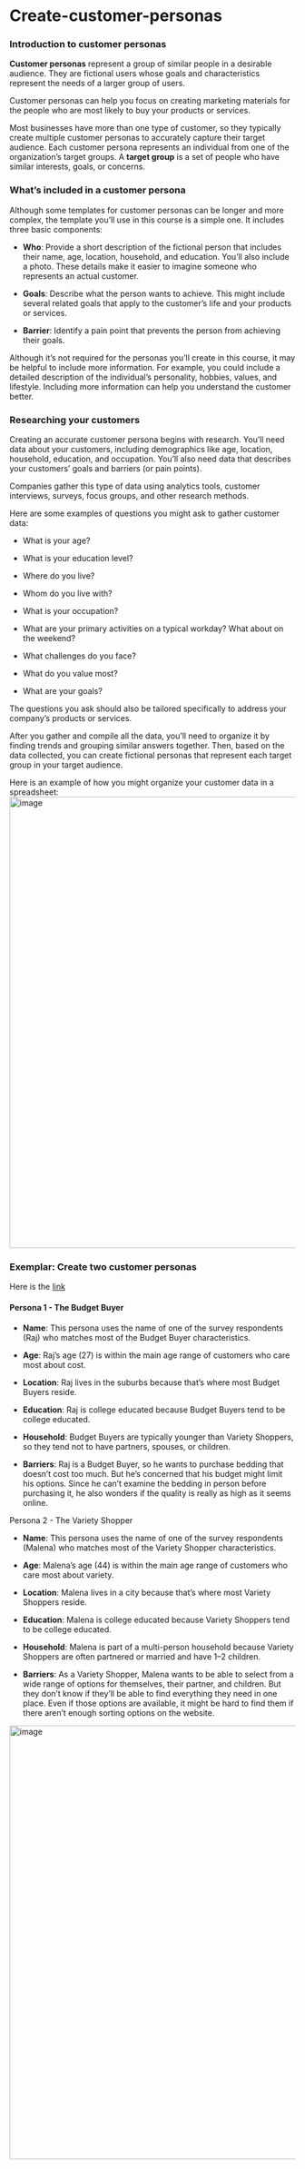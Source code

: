 # Create-customer-personas


### Introduction to customer personas

**Customer personas** represent a group of similar people in a desirable audience. They are fictional users whose goals and characteristics represent the needs of a larger group of users. 

Customer personas can help you focus on creating marketing materials for the people who are most likely to buy your products or services.

Most businesses have more than one type of customer, so they typically create multiple customer personas to accurately capture their target audience. Each customer persona represents an individual from one of the organization’s target groups. A **target group** is a set of people who have similar interests, goals, or concerns. 


### What’s included in a customer persona

Although some templates for customer personas can be longer and more complex, the template you’ll use in this course is a simple one. It includes three basic components:

- **Who**: Provide a short description of the fictional person that includes their name, age, location, household, and education. You’ll also include a photo. These details make it easier to imagine someone who represents an actual customer.

- **Goals**: Describe what the person wants to achieve. This might include several related goals that apply to the customer’s life and your products or services.

- **Barrier**: Identify a pain point that prevents the person from achieving their goals.

Although it’s not required for the personas you’ll create in this course, it may be helpful to include more information. For example, you could include a detailed description of the individual’s personality, hobbies, values, and lifestyle. Including more information can help you understand the customer better.

### Researching your customers
Creating an accurate customer persona begins with research. You’ll need data about your customers, including demographics like age, location, household, education, and occupation. You’ll also need data that describes your customers’ goals and barriers (or pain points).

Companies gather this type of data using analytics tools, customer interviews, surveys, focus groups, and other research methods.

Here are some examples of questions you might ask to gather customer data:

- What is your age?

- What is your education level?

- Where do you live?

- Whom do you live with?

- What is your occupation?

- What are your primary activities on a typical workday? What about on the weekend?

- What challenges do you face?

- What do you value most?

- What are your goals?

The questions you ask should also be tailored specifically to address your company’s products or services. 

After you gather and compile all the data, you’ll need to organize it by finding trends and grouping similar answers together. Then, based on the data collected, you can create fictional personas that represent each target group in your target audience.

Here is an example of how you might organize your customer data in a spreadsheet:
<img width="795" alt="image" src="https://github.com/user-attachments/assets/58fe456c-ac96-41c9-802c-ffc42b10ac85">


### Exemplar: Create two customer personas
Here is the [link](https://docs.google.com/document/d/10MMj-T3tXejCVm8zQ5fr2Yu0OH6vscxz6dn99RQoZUA/edit)

#### Persona 1 - The Budget Buyer
- **Name**: This persona uses the name of one of the survey respondents (Raj) who matches most of the Budget Buyer characteristics.

- **Age**: Raj’s age (27) is within the main age range of customers who care most about cost.

- **Location**: Raj lives in the suburbs because that’s where most Budget Buyers reside.

- **Education**: Raj is college educated because Budget Buyers tend to be college educated.

- **Household**: Budget Buyers are typically younger than Variety Shoppers, so they tend not to have partners, spouses, or children. 

- **Barriers**: Raj is a Budget Buyer, so he wants to purchase bedding that doesn’t cost too much. But he’s concerned that his budget might limit his options. Since he can’t examine the bedding in person before purchasing it, he also wonders if the quality is really as high as it seems online.

Persona 2 - The Variety Shopper
- **Name**: This persona uses the name of one of the survey respondents (Malena) who matches most of the Variety Shopper characteristics.

- **Age**: Malena’s age (44) is within the main age range of customers who care most about variety.

- **Location**: Malena lives in a city because that’s where most Variety Shoppers reside.

- **Education**: Malena is college educated because Variety Shoppers tend to be college educated.

- **Household**: Malena is part of a multi-person household because Variety Shoppers are often partnered or married and have 1–2 children.

- **Barriers**: As a Variety Shopper, Malena wants to be able to select from a wide range of options for themselves, their partner, and children. But they don’t know if they’ll be able to find everything they need in one place. Even if those options are available, it might be hard to find them if there aren’t enough sorting options on the website.


<img width="764" alt="image" src="https://github.com/user-attachments/assets/f6506ff5-6a5d-43e5-8ef6-6556b813d836">

